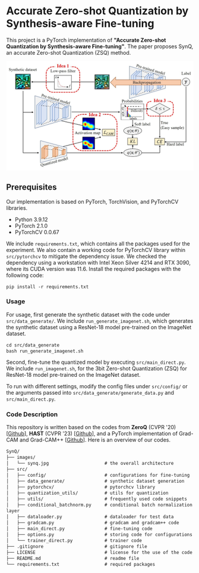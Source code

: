 # Accurate Zero-shot Quantization by Synthesis-aware Fine-tuning

This project is a PyTorch implementation of **"Accurate Zero-shot Quantization by Synthesis-aware Fine-tuning"**.
The paper proposes SynQ, an accurate Zero-shot Quantization (ZSQ) method.

![Overall Architecture of SynQ](./images/synq.jpg)


## Prerequisites

Our implementation is based on PyTorch, TorchVision, and PyTorchCV libraries.

- Python 3.9.12
- PyTorch 2.1.0
- PyTorchCV 0.0.67

We include `requirements.txt`, which contains all the packages used for the experiment. 
We also contain a working code for PyTorchCV library within `src/pytorchcv` to mitigate the dependency issue.
We checked the dependency using a workstation with Intel Xeon Silver 4214 and RTX 3090, where its CUDA version was 11.6.
Install the required packages with the following code:

```shell
pip install -r requirements.txt
```

### Usage
For usage, first generate the synthetic dataset with the code under `src/data_generate/`.
We include `run_generate_imagenet.sh`, which generates the synthetic dataset using a ResNet-18 model pre-trained on the ImageNet dataset.

```shell
cd src/data_generate
bash run_generate_imagenet.sh
```

Second, fine-tune the quantized model by executing `src/main_direct.py`.
We include `run_imagenet.sh`, for the 3bit Zero-shot Quantization (ZSQ) for ResNet-18 model pre-trained on the ImageNet dataset.

To run with different settings, modify the config files under `src/config/` or the arguments passed into `src/data_generate/generate_data.py` and `src/main_direct.py`.

### Code Description

This repository is written based on the codes from **ZeroQ** (CVPR '20) \[[Github](https://github.com/amirgholami/ZeroQ)\], **HAST** (CVPR '23) \[[Github](https://github.com/lihuantong/HAST)\], and a PyTorch implementation of Grad-CAM and Grad-CAM++ \[[Github](https://github.com/1Konny/gradcam_plus_plus-pytorch)\].
Here is an overview of our codes.

``` Unicode
SynQ/
├── images/
│   └── synq.jpg                     # the overall architecture
├── src/
│   ├── config/                      # configurations for fine-tuning      
│   ├── data_generate/               # synthetic dataset generation
│   ├── pytorchcv/                   # pytorchcv library
│   ├── quantization_utils/          # utils for quantization
│   ├── utils/                       # frequently used code snippets
│   ├── conditional_batchnorm.py     # conditional batch normalization layer
│   ├── dataloader.py                # dataloader for test data
│   ├── gradcam.py                   # gradcam and gradcam++ code
│   ├── main_direct.py               # fine-tuning code
│   ├── options.py                   # storing code for configurations
│   └── trainer_direct.py            # trainer code
├── .gitignore                       # gitignore file
├── LICENSE                          # license for the use of the code
├── README.md                        # readme file
└── requirements.txt                 # required packages
```
